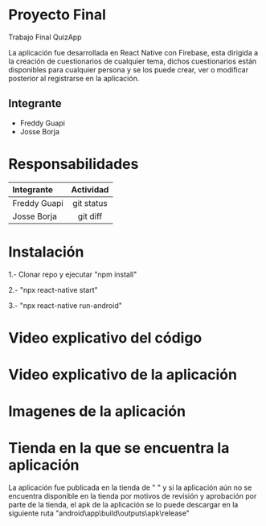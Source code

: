 # Proyecto Final
Trabajo Final QuizApp

La aplicación fue desarrollada en React Native con Firebase, 
esta dirigida a la creación de cuestionarios de cualquier tema, 
dichos cuestionarios están disponibles  para cualquier persona y 
se los puede crear, ver o modificar posterior al registrarse en la aplicación. 

## Integrante
- Freddy Guapi
- Josse Borja

# Responsabilidades
| Integrante | Actividad |
| :---         |     :---:      |  
| Freddy Guapi | git status     | 
| Josse Borja  | git diff       |

# Instalación 
1.- Clonar repo y ejecutar "npm install"

2.- "npx react-native start"

3.- "npx react-native run-android"

# Video explicativo del código

# Video explicativo de la aplicación

# Imagenes de la aplicación

# Tienda en la que se encuentra la aplicación
La aplicación fue publicada en la tienda de " " y si la aplicación aún no se encuentra disponible en la tienda por motivos de revisión y
aprobación por parte de la tienda, el apk de la aplicación se lo puede descargar en la siguiente ruta "android\app\build\outputs\apk\release"



